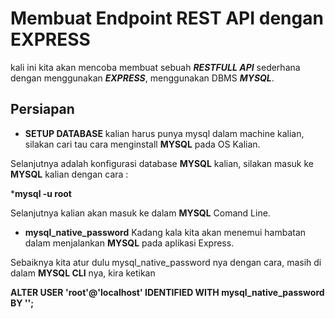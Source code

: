# Membuat Endpoint REST API dengan EXPRESS

kali ini kita akan mencoba membuat sebuah ***RESTFULL API*** sederhana
dengan menggunakan ***EXPRESS***, menggunakan DBMS ***MYSQL***.

## Persiapan
- **SETUP DATABASE**
kalian harus punya mysql dalam machine kalian, silakan cari tau
cara menginstall __MYSQL__ pada OS Kalian.

Selanjutnya adalah konfigurasi database __MYSQL__ kalian,
silakan masuk ke __MYSQL__ kalian dengan cara :

***__mysql -u root__**

Selanjutnya kalian akan masuk ke dalam __MYSQL__ Comand Line.

- **mysql_native_password**
Kadang kala kita akan menemui hambatan dalam menjalankan __MYSQL__
pada aplikasi Express.

Sebaiknya kita atur dulu mysql_native_password nya dengan cara,
masih di dalam **MYSQL CLI** nya, kira ketikan 

**ALTER USER 'root'@'localhost' IDENTIFIED WITH mysql_native_password BY '';**

